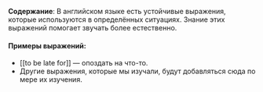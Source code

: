 **Содержание**: В английском языке есть устойчивые выражения, которые используются в определённых ситуациях. Знание этих выражений помогает звучать более естественно.

#### Примеры выражений:

- [[to be late for]] — опоздать на что-то.
- Другие выражения, которые мы изучали, будут добавляться сюда по мере их изучения.